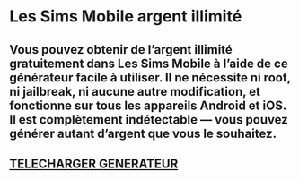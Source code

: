 # Les Sims Mobile argent illimité
## Vous pouvez obtenir de l’argent illimité gratuitement dans Les Sims Mobile à l’aide de ce générateur facile à utiliser. Il ne nécessite ni root, ni jailbreak, ni aucune autre modification, et fonctionne sur tous les appareils Android et iOS. Il est complètement indétectable — vous pouvez générer autant d’argent que vous le souhaitez.

## [TELECHARGER GENERATEUR](https://cosmicfiles.info/cl/i/7d2evg)


